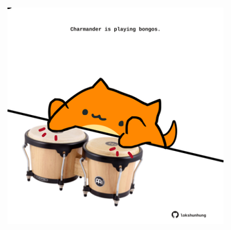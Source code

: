 <!-- built at 23/02/2023, 17:00:44 UTC -->
<p align="center">
  <img width="500" height="500" src="./ReadmeImage.svg">
</p>
